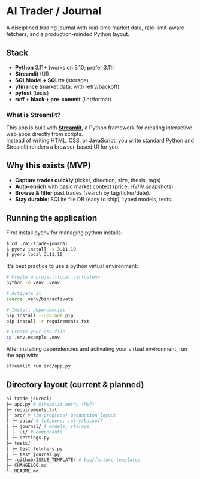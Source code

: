 # AI Trader / Journal

A disciplined trading journal with real-time market data, rate-limit-aware fetchers, and a production-minded Python layout.

## Stack

- **Python** 3.11+ (works on 3.10; prefer 3.11)
- **Streamlit** (UI)
- **SQLModel + SQLite** (storage)
- **yfinance** (market data; with retry/backoff)
- **pytest** (tests)
- **ruff + black + pre-commit** (lint/format)

### What is Streamlit?

This app is built with [**Streamlit**](https://streamlit.io/), a Python framework for creating interactive web apps directly from scripts.  
Instead of writing HTML, CSS, or JavaScript, you write standard Python and Streamlit renders a browser-based UI for you.

## Why this exists (MVP)

- **Capture trades quickly** (ticker, direction, size, thesis, tags).
- **Auto-enrich** with basic market context (price, HV/IV snapshots).
- **Browse & filter** past trades (search by tag/ticker/date).
- **Stay durable**: SQLite file DB (easy to ship), typed models, tests.

## Running the application

First install pyenv for managing python installs:

```bash
$ cd ./ai-trade-journal
$ pyenv install -s 3.11.10
$ pyenv local 3.11.10
```

It's best practice to use a python virtual environment:

```bash
# Create a project-local virtualenv
python -m venv .venv

# Activate it
source .venv/bin/activate

# Install dependencies
pip install --upgrade pip
pip install -r requirements.txt

# Create your env file
cp .env.example .env
```

After installing dependencies and activating your virtual environment, run the app with:

```bash
streamlit run src/app.py
```

## Directory layout (current & planned)

```bash
ai-trade-journal/
├─ app.py # Streamlit entry (MVP)
├─ requirements.txt
├─ src/ # (in-progress) production layout
│ ├─ data/ # fetchers, retry/backoff
│ ├─ journal/ # models, storage
│ ├─ ui/ # components
│ └─ settings.py
├─ tests/
│ ├─ test_fetchers.py
│ └─ test_journal.py
├─ .github/ISSUE_TEMPLATE/ # bug/feature templates
├─ CHANGELOG.md
└─ README.md
```
